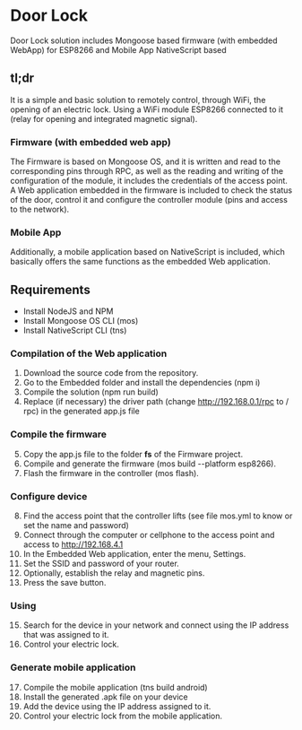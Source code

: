 # Door Lock
Door Lock solution includes Mongoose based firmware (with embedded WebApp) for ESP8266 and Mobile App NativeScript based

## tl;dr
It is a simple and basic solution to remotely control, through WiFi, the opening of an electric lock. Using a WiFi module ESP8266 connected to it (relay for opening and integrated magnetic signal).

### Firmware (with embedded web app)
The Firmware is based on Mongoose OS, and it is written and read to the corresponding pins through RPC, as well as the reading and writing of the configuration of the module, it includes the credentials of the access point. A Web application embedded in the firmware is included to check the status of the door, control it and configure the controller module (pins and access to the network).

### Mobile App
Additionally, a mobile application based on NativeScript is included, which basically offers the same functions as the embedded Web application.

## Requirements
* Install NodeJS and NPM
* Install Mongoose OS CLI (mos)
* Install NativeScript CLI (tns)

### Compilation of the Web application
1. Download the source code from the repository.
2. Go to the Embedded folder and install the dependencies (npm i)
3. Compile the solution (npm run build)
4. Replace (if necessary) the driver path (change http://192.168.0.1/rpc to / rpc) in the generated app.js file

### Compile the firmware
5. Copy the app.js file to the folder **fs** of the Firmware project.
6. Compile and generate the firmware (mos build --platform esp8266).
7. Flash the firmware in the controller (mos flash).

### Configure device
8. Find the access point that the controller lifts (see file mos.yml to know or set the name and password)
9. Connect through the computer or cellphone to the access point and access to http://192.168.4.1
10. In the Embedded Web application, enter the menu, Settings.
12. Set the SSID and password of your router.
13. Optionally, establish the relay and magnetic pins.
14. Press the save button.

### Using
15. Search for the device in your network and connect using the IP address that was assigned to it.
16. Control your electric lock.

### Generate mobile application
17. Compile the mobile application (tns build android)
18. Install the generated .apk file on your device
19. Add the device using the IP address assigned to it.
20. Control your electric lock from the mobile application.